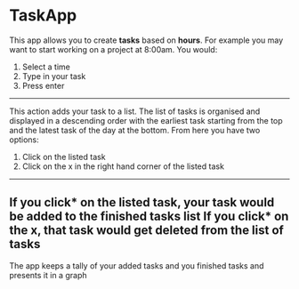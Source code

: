 # TaskApp
This app allows you to create **tasks** based on **hours**.
For example you may want to start working on a project at 8:00am. You would:
1. Select a time
2. Type in your task
3. Press enter
---
This action adds your task to a list. The list of tasks is organised and displayed in a descending order with the earliest task starting from the top and the latest task of the day at the bottom.
From here you have two options:
1. Click on the listed task
2. Click on the x in the right hand corner of the listed task
---
If you click* on the listed task, your task would be added to the finished tasks list
If you click* on the x, that task would get deleted from the list of tasks
---
The app keeps a tally of your added tasks and you finished tasks and presents it in a graph
